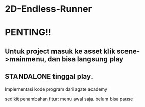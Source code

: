 # 2D-Endless-Runner

# PENTING!!
## Untuk project masuk ke asset klik scene->mainmenu, dan bisa langsung play
## STANDALONE tinggal play.


Implementasi kode program dari agate academy

sedikit penambahan fitur:
menu awal saja. belum bisa pause

